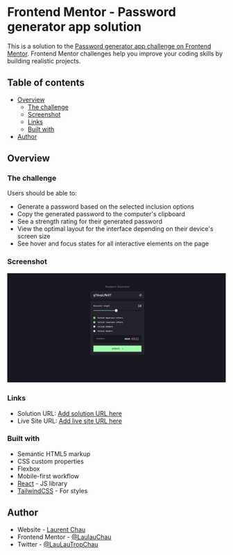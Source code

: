 # Frontend Mentor - Password generator app solution

This is a solution to the [Password generator app challenge on Frontend Mentor](https://www.frontendmentor.io/challenges/password-generator-app-Mr8CLycqjh). Frontend Mentor challenges help you improve your coding skills by building realistic projects.

## Table of contents

- [Overview](#overview)
  - [The challenge](#the-challenge)
  - [Screenshot](#screenshot)
  - [Links](#links)
  - [Built with](#built-with)
- [Author](#author)

## Overview

### The challenge

Users should be able to:

- Generate a password based on the selected inclusion options
- Copy the generated password to the computer's clipboard
- See a strength rating for their generated password
- View the optimal layout for the interface depending on their device's screen size
- See hover and focus states for all interactive elements on the page

### Screenshot

![](./screenshot.png)

### Links

- Solution URL: [Add solution URL here](https://your-solution-url.com)
- Live Site URL: [Add live site URL here](https://your-live-site-url.com)

### Built with

- Semantic HTML5 markup
- CSS custom properties
- Flexbox
- Mobile-first workflow
- [React](https://reactjs.org/) - JS library
- [TailwindCSS](https://tailwindcss.com/) - For styles

## Author

- Website - [Laurent Chau](https://github.com/LaulauChau/)
- Frontend Mentor - [@LaulauChau](https://www.frontendmentor.io/profile/LaulauChau)
- Twitter - [@LauLauTropChau](https://twitter.com/LauLauTropChau)
